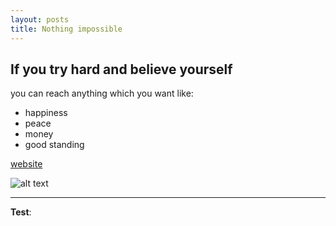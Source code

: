 ```yaml
---
layout: posts
title: Nothing impossible
---
```


## If you try hard and believe yourself
you can reach anything which you want like:
- happiness
- peace
- money
- good standing

[website](http://www.google.com)



![alt text](../assets/images/3.jpg "trying hard")

---
**Test**: 
